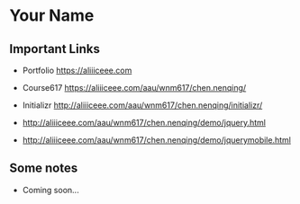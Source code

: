 # Your Name

## Important Links

- Portfolio https://aliiiceee.com
- Course617 https://aliiiceee.com/aau/wnm617/chen.nenqing/
- Initializr http://aliiiceee.com/aau/wnm617/chen.nenqing/initializr/

- http://aliiiceee.com/aau/wnm617/chen.nenqing/demo/jquery.html

- http://aliiiceee.com/aau/wnm617/chen.nenqing/demo/jquerymobile.html

## Some notes

- Coming soon...

